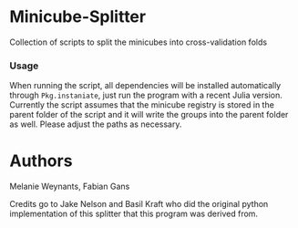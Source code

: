 # Minicube-Splitter

Collection of scripts to split the minicubes into cross-validation folds

### Usage

When running the script, all dependencies will be installed automatically through `Pkg.instaniate`, just run the program with a recent Julia version. Currently the script assumes that the minicube registry is stored in the parent folder of the script and it will write the groups into the parent folder as well. Please adjust the paths as necessary. 

# Authors

Melanie Weynants, Fabian Gans

Credits go to Jake Nelson and Basil Kraft who did the original python implementation of this splitter that this program was derived from. 
